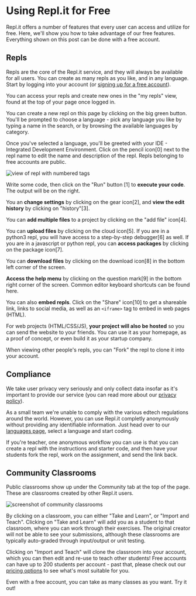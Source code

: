 # Using Repl.it for Free

Repl.it offers a number of features that every user can access and utilize for free.  Here, we'll show you how to take advantage of our free features.  Everything shown on this post can be done with a free account.

## Repls

Repls are the core of the Repl.it service, and they will always be available for all users.  You can create as many repls as you like, and in any language.  Start by logging into your account (or [signing up for a free account](https://repl.it/signup)).

You can access your repls and create new ones in the "my repls" view, found at the top of your page once logged in.

You can create a new repl on this page by clicking on the big green button.  You'll be prompted to choose a language - pick any language you like by typing a name in the search, or by browsing the available languages by category.

Once you've selected a language, you'll be greeted with your IDE - Integrated Development Environment.  Click on the pencil icon[0] next to the repl name to edit the name and description of the repl.  Repls belonging to free accounts are public.

![view of repl with numbered tags](https://replit.github.io/media/free-features/repl-walkthrough-labels.png)

Write some code, then click on the "Run" button [1] to **execute your code**.  The output will be on the right.

You an **change settings** by clicking on the gear icon[2], and **view the edit history** by clicking on "history"[3].

You can **add multiple files** to a project by clicking on the "add file" icon[4].

You can **upload files** by clicking on the cloud icon[5].  If you are in a python3 repl, you will have access to a step-by-step debugger[6] as well.  If you are in a javascript or python repl, you can **access packages** by clicking on the package icon[7].

You can **download files** by clicking on the download icon[8] in the bottom left corner of the screen.

**Access the help menu** by clicking on the question mark[9] in the bottom right corner of the screen.  Common editor keyboard shortcuts can be found here.

You can also **embed repls**.  Click on the "Share" icon[10] to get a shareable link, links to social media, as well as an `<iframe>` tag to embed in web pages (HTML).

For web projects (HTML/CSS/JS), **your project will also be hosted** so you can send the website to your friends.  You can use it as your homepage, as a proof of concept, or even build it as your startup company.

When viewing other people's repls, you can "Fork" the repl to clone it into your account.

## Compliance

We take user privacy very seriously and only collect data insofar as it's important to provide our service (you can read more about our [privacy policy](https://repl.it/site/privacy)).

As a small team we're unable to comply with the various edtech regulations around the world. However, you can use Repl.it completly anonymously without providing any identifiable information. Just head over to our [languages page](https://repl.it/languages), select a language and start coding. 

If you're teacher, one anonymous workflow you can use is that you can create a repl with the instructions and starter code, and then have your students fork the repl, work on the assignment, and send the link back. 

## Community Classrooms

Public classrooms show up under the Community tab at the top of the page.  These are classrooms created by other Repl.it users.

![screenshot of community classrooms](https://replit.github.io/media/free-features/community-classrooms.png)

By clicking on a classroom, you can either "Take and Learn", or "Import and Teach".  Clicking on "Take and Learn" will add you as a student to that classroom, where you can work through their exercises.  The original creator will not be able to see your submissions, although these classrooms are typically auto-graded through input/output or unit testing.

Clicking on "Import and Teach" will clone the classroom into your account, which you can then edit and re-use to teach other students!  Free accounts can have up to 200 students per account - past that, please check out our [pricing options](/site/pricing) to see what's most suitable for you.

Even with a free account, you can take as many classes as you want.  Try it out!
